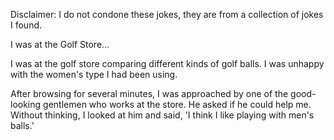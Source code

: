 Disclaimer: I do not condone these jokes, they are from a collection of jokes I found.

I was at the Golf Store...

I was at the golf store comparing different kinds of golf balls. I was unhappy with the women's type I had been using.

After browsing for several minutes, I was approached by one of the good-looking gentlemen who works at the store. He asked if he could help me. Without thinking, I looked at him and said, 'I think I like playing with men's balls.'

